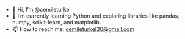 - 👋 Hi, I’m @cemileturkel
- 🌱 I’m currently learning Python and exploring libraries like pandas, numpy, scikit-learn, and matplotlib.
- 📫 How to reach me: cemileturkel30@gmail.com


<!---
cemileturkel/cemileturkel is a ✨ special ✨ repository because its `README.md` (this file) appears on your GitHub profile.
You can click the Preview link to take a look at your changes.
--->
